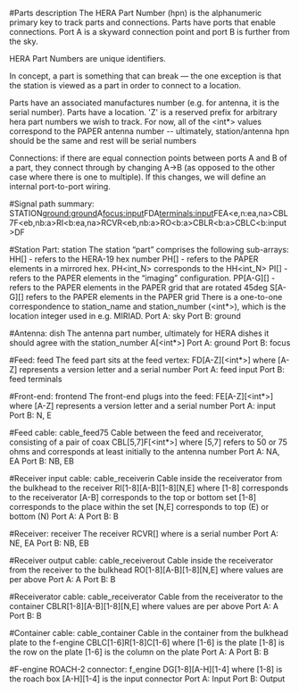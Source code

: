 #Parts description
The HERA Part Number (hpn) is the alphanumeric primary key to track parts and connections.  Parts 
have ports that enable connections.  Port A is a skyward connection point and port B is further
from the sky.

HERA Part Numbers are unique identifiers.

In concept, a part is something that can break — the one exception is that the station is viewed as
a part in order to connect to a location.

Parts have an associated manufactures number (e.g. for antenna, it is the serial number).
Parts have a location.
'Z' is a reserved prefix for arbitrary hera part numbers we wish to track.
For now, all of the <int*> values correspond to the PAPER antenna number --
    ultimately, station/antenna hpn should be the same and rest will be serial numbers

Connections:  if there are equal connection points between ports A and B of a part, they connect
through by changing A->B (as opposed to the other case where there is one to multiple).  If this
changes, we will define an internal port-to-port wiring.

#Signal path summary:
STATION<ground:ground>A<focus:input>FDA<terminals:input>FEA<e,n:ea,na>CBL7F<eb,nb:a>RI<b:ea,na>RCVR<eb,nb:a>RO<b:a>CBLR<b:a>CBLC<b:input>DF

#Station Part:  station
The station “part” comprises the following sub-arrays:
HH[<int>] - refers to the HERA-19 hex number
PH[<int>] - refers to the PAPER elements in a mirrored hex.  PH<int_N> corresponds to the HH<int_N>
PI[<int>] - refers to the PAPER elements in the “imaging” configuration.
PP[A-G][<int>] - refers to the PAPER elements in the PAPER grid that are rotated 45deg
S[A-G][<int>] refers to the PAPER elements in the PAPER grid
There is a one-to-one correspondence to station_name and station_number (<int*>), which is the location
integer used in e.g. MIRIAD.
Port A:  sky
Port B:  ground

#Antenna:  dish
The antenna part number, ultimately for HERA dishes it should agree with the station_number
A[<int*>]
Port A:  ground
Port B:  focus

#Feed:  feed
The feed part sits at the feed vertex:
FD[A-Z][<int*>]
        where [A-Z] represents a version letter and <int> a serial number
Port A:  feed input
Port B:  feed terminals

#Front-end:  frontend
The front-end plugs into the feed:
FE[A-Z][<int*>]
    where [A-Z] represents a version letter and <int> a serial number
Port A:  input
Port B:  N, E

#Feed cable:  cable_feed75
Cable between the feed and receiverator, consisting of a pair of coax
CBL[5,7]F[<int*>]
     where [5,7] refers to 50 or 75 ohms and <int> corresponds at least initially to the antenna number
Port A:  NA, EA
Port B:  NB, EB

#Receiver input cable:  cable_receiverin
Cable inside the receiverator from the bulkhead to the receiver
RI[1-8][A-B][1-8][N,E]
    where [1-8] corresponds to the receiverator
          [A-B] corresponds to the top or bottom set
          [1-8] corresponds to the place within the set
          [N,E] corresponds to top (E) or bottom (N)
Port A:  A
Port B:  B

#Receiver:  receiver
The receiver
RCVR[<int>]
    where <int> is a serial number
Port A:  NE, EA
Port B:  NB, EB

#Receiver output cable:  cable_receiverout
Cable inside the receiverator from the receiver to the bulkhead
RO[1-8][A-B][1-8][N,E]
    where values are per above
Port A:  A
Port B:  B

#Receiverator cable:  cable_receiverator
Cable from the receiverator to the container
CBLR[1-8][A-B][1-8][N,E]
    where values are per above
Port A:  A
Port B:  B

#Container cable:  cable_container
Cable in the container from the bulkhead plate to the f-engine
CBLC[1-6]R[1-8]C[1-6]
    where [1-6] is the plate
          [1-8] is the row on the plate
          [1-6] is the column on the plate
Port A:  A
Port B:  B

#F-engine ROACH-2 connector:  f_engine
DG[1-8][A-H][1-4]
    where [1-8] is the roach box
          [A-H][1-4] is the input connector
Port A:  Input
Port B:  Output
